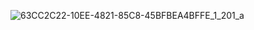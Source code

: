![63CC2C22-10EE-4821-85C8-45BFBEA4BFFE_1_201_a](https://github.com/user-attachments/assets/0e143268-0752-48a6-b85a-4a336b578f09)

